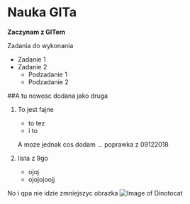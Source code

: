 # Nauka GITa

**Zaczynam z GITem**

Zadania do wykonania
* Zadanie 1
* Zadanie 2
  * Podzadanie 1
  * Podzadanie 2

##A tu nowosc dodana jako druga

1. To jest fajne
   - to tez
   - i to




   A moze jednak cos dodam ... poprawka z 09122018

2. lista z 9go
    - ojoj
    - ojojojoojj


    
No i qpa nie idzie zmniejszyc obrazka
![Image of Dinotocat](https://octodex.github.com/images/dinotocat.png)
